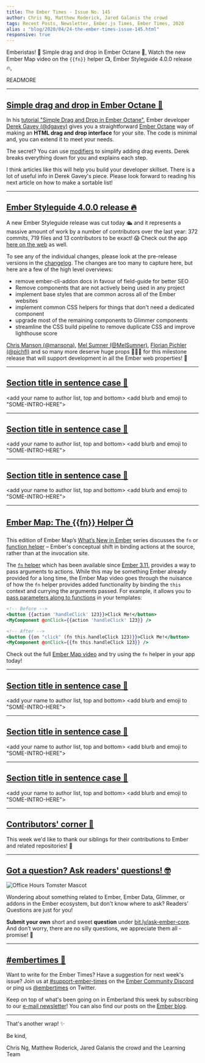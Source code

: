 ```yaml
---
title: The Ember Times - Issue No. 145
author: Chris Ng, Matthew Roderick, Jared Galanis the crowd
tags: Recent Posts, Newsletter, Ember.js Times, Ember Times, 2020
alias : "blog/2020/04/24-the-ember-times-issue-145.html"
responsive: true
---
```


<SAYING-HELLO-IN-YOUR-FAVORITE-LANGUAGE> Emberistas! 🐹
Simple drag and drop in Ember Octane 🐺,
Watch the new Ember Map video on the `{{fn}}` helper 📺,
Ember Styleguide 4.0.0 release 🔥,
  
<SOME-INTRO-HERE-TO-KEEP-THEM-SUBSCRIBERS-READING>

READMORE

---

## [Simple drag and drop in Ember Octane 🐺](https://dev.to/dgavey/simple-drag-and-drop-in-ember-octane-466i)

In his [tutorial "Simple Drag and Drop in Ember Octane"](https://dev.to/dgavey/simple-drag-and-drop-in-ember-octane-466i), Ember developer [Derek Gavey (@dgavey)](https://github.com/dgavey) gives you a straightforward [Ember Octane](https://emberjs.com/editions/octane/) way of making an **HTML drag and drop interface** for your site. The code is minimal and, you can extend it to meet your needs. 

The secret? You can use [modifiers](https://guides.emberjs.com/release/components/template-lifecycle-dom-and-modifiers/#toc_event-handlers) to simplify adding drag events. Derek breaks everything down for you and explains each step. 

I think articles like this will help you build your developer skillset. There is a lot of useful info in Derek Gavey's piece. Please look forward to reading his next article on how to make a sortable list!

---

## [Ember Styleguide 4.0.0 release 🔥](https://github.com/ember-learn/ember-styleguide/releases/tag/v4.0.0)

A new Ember Styleguide release was cut today 🛳 and it represents a massive amount of work by a number of contributors over the last year: 372 commits, 719 files and 13 contributors to be exact! 😱 Check out the app [here on the web](https://ember-styleguide.netlify.app/) as well.

To see any of the individual changes, please look at the pre-release versions in the [changelog](https://github.com/ember-learn/ember-styleguide/blob/master/CHANGELOG.md). The changes are too many to capture here, but here are a few of the high level overviews:

- remove ember-cli-addon docs in favour of field-guide for better SEO
- Remove components that are not actively being used in any project
- implement base styles that are common across all of the Ember websites
- implement common CSS helpers for things that don't need a dedicated component
- upgrade most of the remaining components to Glimmer components
- streamline the CSS build pipeline to remove duplicate CSS and improve lighthouse score

[Chris Manson (@mansona)](https://github.com/mansona), [Mel Sumner (@MelSumner)](https://github.com/MelSumner),  [Florian Pichler (@pichfl)](https://github.com/pichfl) and so many more deserve huge props 🙌🙌🙌 for this milestone release that will support development in all the Ember web properties! 🎉

---

## [Section title in sentence case 🐹](section-url)

<change section title emoji>
<consider adding some bold to your paragraph>
<please include link to external article/repo/etc in paragraph / body text, not just header title above>

<add your name to author list, top and bottom>
<add blurb and emoji to "SOME-INTRO-HERE">

---

## [Section title in sentence case 🐹](section-url)

<change section title emoji>
<consider adding some bold to your paragraph>
<please include link to external article/repo/etc in paragraph / body text, not just header title above>

<add your name to author list, top and bottom>
<add blurb and emoji to "SOME-INTRO-HERE">

---

## [Section title in sentence case 🐹](section-url)

<change section title emoji>
<consider adding some bold to your paragraph>
<please include link to external article/repo/etc in paragraph / body text, not just header title above>

<add your name to author list, top and bottom>
<add blurb and emoji to "SOME-INTRO-HERE">

---

## [Ember Map: The {{fn}} Helper 📺](https://embermap.com/topics/what-s-new-in-ember/the-fn-helper-3-11)

This edition of Ember Map’s [What’s New in Ember](https://embermap.com/topics/what-s-new-in-ember) series discusses the `fn` or [function helper](https://github.com/emberjs/rfcs/pull/470) – Ember's conceptual shift in binding actions at the source, rather than at the invocation site. 

The [`fn` helper](http://api.emberjs.com/ember/release/classes/Ember.Templates.helpers/methods/fn?anchor=fn) which has been available since [Ember 3.11](https://blog.emberjs.com/2019/07/15/ember-3-11-released.html), provides a way to pass arguments to actions. While this may be something Ember already provided for a long time, the Ember Map video goes through the nuisance of how the `fn` helper provides added functionality by binding the `this` context and currying the arguments passed. For example, it allows you to [pass parameters along to functions](https://guides.emberjs.com/release/upgrading/current-edition/action-on-and-fn/) in your templates:

```hbs
<!-- Before -->
<button {{action 'handleClick' 123}}>Click Me!</button>
<MyComponent @onClick={{action 'handleClick' 123}} />

<!-- After -->
<button {{on "click" (fn this.handleClick 123)}}>Click Me!</button>
<MyComponent @onClick={{fn this.handleClick 123}} />
```

Check out the full [Ember Map video](https://embermap.com/topics/what-s-new-in-ember/the-fn-helper-3-11) and try using the `fn` helper in your app today!

---

## [Section title in sentence case 🐹](section-url)

<change section title emoji>
<consider adding some bold to your paragraph>
<please include link to external article/repo/etc in paragraph / body text, not just header title above>

<add your name to author list, top and bottom>
<add blurb and emoji to "SOME-INTRO-HERE">

---

## [Section title in sentence case 🐹](section-url)

<change section title emoji>
<consider adding some bold to your paragraph>
<please include link to external article/repo/etc in paragraph / body text, not just header title above>

<add your name to author list, top and bottom>
<add blurb and emoji to "SOME-INTRO-HERE">

---

## [Section title in sentence case 🐹](section-url)

<change section title emoji>
<consider adding some bold to your paragraph>
<please include link to external article/repo/etc in paragraph / body text, not just header title above>

<add your name to author list, top and bottom>
<add blurb and emoji to "SOME-INTRO-HERE">

---

## [Contributors' corner 👏](https://guides.emberjs.com/release/contributing/repositories/)

<p>This week we'd like to thank our siblings for their contributions to Ember and related repositories! 💖</p>

---

## [Got a question? Ask readers' questions! 🤓](https://docs.google.com/forms/d/e/1FAIpQLScqu7Lw_9cIkRtAiXKitgkAo4xX_pV1pdCfMJgIr6Py1V-9Og/viewform)

<div class="blog-row">
  <img class="float-right small transparent padded" alt="Office Hours Tomster Mascot" title="Readers' Questions" src="/images/tomsters/officehours.png" />

  <p>Wondering about something related to Ember, Ember Data, Glimmer, or addons in the Ember ecosystem, but don't know where to ask? Readers’ Questions are just for you!</p>

  <p><strong>Submit your own</strong> short and sweet <strong>question</strong> under <a href="https://bit.ly/ask-ember-core" target="rq">bit.ly/ask-ember-core</a>. And don’t worry, there are no silly questions, we appreciate them all - promise! 🤞</p>
</div>

---

## [#embertimes 📰](https://blog.emberjs.com/tags/newsletter.html)

Want to write for the Ember Times? Have a suggestion for next week's issue? Join us at [#support-ember-times](https://discordapp.com/channels/480462759797063690/485450546887786506) on the [Ember Community Discord](https://discordapp.com/invite/zT3asNS) or ping us [@embertimes](https://twitter.com/embertimes) on Twitter.

Keep on top of what's been going on in Emberland this week by subscribing to our [e-mail newsletter](https://the-emberjs-times.ongoodbits.com/)! You can also find our posts on the [Ember blog](https://emberjs.com/blog/tags/newsletter.html).

---

That's another wrap! ✨

Be kind,

Chris Ng, Matthew Roderick, Jared Galanis the crowd and the Learning Team
